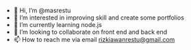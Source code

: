 - 👋 Hi, I’m @masrestu
- 👀 I’m interested in improving skill and create some portfolios
- 🌱 I’m currently learning node.js
- 💞️ I’m looking to collaborate on front end and back end
- 📫 How to reach me via email rizkiawanrestu@gmail.com

<!---
masrestu/masrestu is a ✨ special ✨ repository because its `README.md` (this file) appears on your GitHub profile.
You can click the Preview link to take a look at your changes.
--->
